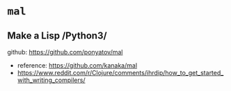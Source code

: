 #  `mal`
## Make a Lisp /Python3/

github: https://github.com/ponyatov/mal

* reference: https://github.com/kanaka/mal
* https://www.reddit.com/r/Clojure/comments/ihrdip/how_to_get_started_with_writing_compilers/
